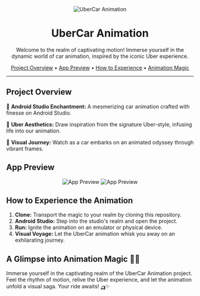 <!-- UberCar Animation README -->

<p align="center">
  <img src="https://logos-world.net/wp-content/uploads/2020/05/Uber-Emblem.png" alt="UberCar Animation"/>
</p>

<h1 align="center">UberCar Animation</h1>

<p align="center">
  Welcome to the realm of captivating motion! Immerse yourself in the dynamic world of car animation, inspired by the iconic Uber experience.
</p>

<div align="center">
  <a href="#project-overview">Project Overview</a> •
  <a href="#app-preview">App Preview</a> •
  <a href="#how-to-experience-the-animation">How to Experience</a> •
  <a href="#a-glimpse-into-animation-magic">Animation Magic</a>
</div>

---

## Project Overview

🚀 **Android Studio Enchantment:** A mesmerizing car animation crafted with finesse on Android Studio.

🚗 **Uber Aesthetics:** Draw inspiration from the signature Uber-style, infusing life into our animation.

🎨 **Visual Journey:** Watch as a car embarks on an animated odyssey through vibrant frames.

## App Preview

<p align="center">
  <img src="https://github.com/imzndp/UberCar_Animation/blob/master/res/uber0.jpeg" alt="App Preview"/>
  <img src="https://github.com/imzndp/UberCar_Animation/blob/master/res/uber1.jpeg" alt="App Preview"/>
</p>

## How to Experience the Animation

1. **Clone:** Transport the magic to your realm by cloning this repository.
2. **Android Studio:** Step into the studio's realm and open the project.
3. **Run:** Ignite the animation on an emulator or physical device.
4. **Visual Voyage:** Let the UberCar animation whisk you away on an exhilarating journey.

## A Glimpse into Animation Magic 🚗🌟

Immerse yourself in the captivating realm of the UberCar Animation project. Feel the rhythm of motion, relive the Uber experience, and let the animation unfold a visual saga. Your ride awaits! 🛺✨

